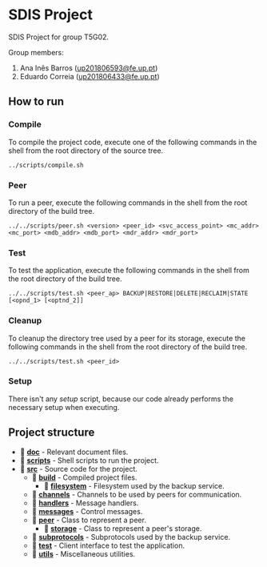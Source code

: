 # SDIS Project

SDIS Project for group T5G02.

Group members:

1. Ana Inês Barros (up201806593@fe.up.pt)
2. Eduardo Correia (up201806433@fe.up.pt)

## How to run

### Compile

To compile the project code, execute one of the following commands in the shell from the root directory of the source tree.

```shell
../scripts/compile.sh
```

### Peer

To run a peer, execute the following commands in the shell from the root directory of the build tree.

```shell
../../scripts/peer.sh <version> <peer_id> <svc_access_point> <mc_addr> <mc_port> <mdb_addr> <mdb_port> <mdr_addr> <mdr_port>
```

### Test

To test the application, execute the following commands in the shell from the root directory of the build tree.

```shell
../../scripts/test.sh <peer_ap> BACKUP|RESTORE|DELETE|RECLAIM|STATE [<opnd_1> [<optnd_2]]
```

### Cleanup

To cleanup the directory tree used by a peer for its storage, execute the following commands in the shell from the root directory of the build tree.

```shell
../../scripts/test.sh <peer_id>
```

### Setup

There isn't any *setup* script, because our code already performs the necessary setup when executing.

## Project structure

- 📁 **[doc](doc)** - Relevant document files.
- 📁 **[scripts](scripts)** - Shell scripts to run the project.
- 📁 **[src](src)** - Source code for the project.
    - 📁 **[build](src/build)** - Compiled project files.
        - 📁 **[filesystem](src/build/filesystem)** - Filesystem used by the backup service.
    - 📁 **[channels](src/channels)** - Channels to be used by peers for communication.
    - 📁 **[handlers](src/handlers)** - Message handlers.
    - 📁 **[messages](src/messages)** - Control messages.
    - 📁 **[peer](src/peer)** - Class to represent a peer.
        - 📁 **[storage](src/peer/storage)** - Class to represent a peer's storage.
    - 📁 **[subprotocols](src/subprotocols)** - Subprotocols used by the backup service.
    - 📁 **[test](src/test)** - Client interface to test the application.
    - 📁 **[utils](src/utils)** - Miscellaneous utilities.
